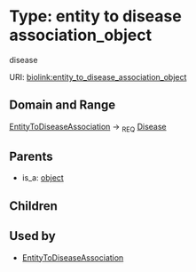 
# Type: entity to disease association_object


disease

URI: [biolink:entity_to_disease_association_object](https://w3id.org/biolink/vocab/entity_to_disease_association_object)


## Domain and Range

[EntityToDiseaseAssociation](EntityToDiseaseAssociation.md) ->  <sub>REQ</sub> [Disease](Disease.md)

## Parents

 *  is_a: [object](object.md)

## Children


## Used by

 * [EntityToDiseaseAssociation](EntityToDiseaseAssociation.md)
